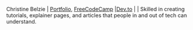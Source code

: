 Christine Belzie | [Portfolio](https://christinebelzie.carrd.co/), [FreeCodeCamp](https://www.freecodecamp.org/news/author/christine/) |[Dev.to](https://dev.to/cbid2) | | Skilled in creating tutorials, explainer pages, and articles that people in and out of tech can understand.

